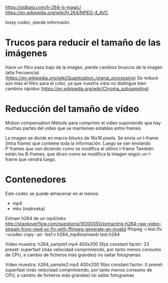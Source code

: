 https://sidbala.com/h-264-is-magic/
https://en.wikipedia.org/wiki/H.264/MPEG-4_AVC

lossy codec, pierde informaión.

# Trucos para reducir el tamaño de las imágenes
Hace un filtro paso bajo de la imagen, pierde cambios bruscos de la imagen (alta frecuencia) (https://en.wikipedia.org/wiki/Quantization_(signal_processing)
Se reduce aún más el filtro para el color, ya que nuestra vista no distingue bien cambios rápidos (https://en.wikipedia.org/wiki/Chroma_subsampling)

# Reducción del tamaño de vídeo
Motion compensation
Método para comprimir el vídeo suponiendo que hay muchas partes del vídeo que se mantienen estables entre frames.

La imagen se divide en macro-blocks de 16x16 pixels.
Se envía un I-frame (intra frame) que contiene toda la información.
Luego se van enviando P⁻frames que van diciendo como se modifica el último I-frame
También están los B-frames, que dicen como se modifica la imagen según un I-frame que vendrá luego.

# Contenedores
Este codec se puede almacenar en al menos:
 - mp4
 - mkv (matroska)


Extraer h264 de un mp4/mkv
http://stackoverflow.com/questions/19300350/extracting-h264-raw-video-stream-from-mp4-or-flv-with-ffmpeg-generate-an-invalid
ffmpeg -i test.flv -vcodec copy -an -bsf:v h264_mp4toannexb test.h264


Video muestra: h264_sample1.mp4
400x200
5fps
constant factor: 23
preset: superfast (más velocidad comprimiendo, por tanto menos consumo de CPU, a cambio de ficheros más grandes)
no saltar fotogramas

Video muestra: h264_sample2.mp4
400x200
5fps
constant factor: 0
preset: superfast (más velocidad comprimiendo, por tanto menos consumo de CPU, a cambio de ficheros más grandes)
no saltar fotogramas
